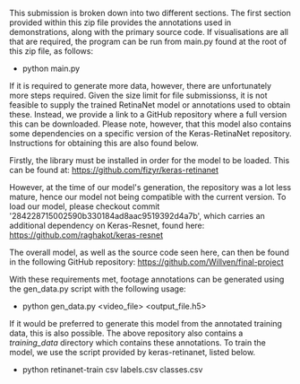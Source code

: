 This submission is broken down into two different sections. 
The first section provided within this zip file provides 
the annotations used in demonstrations, along with the 
primary source code. If visualisations are all that are 
required, the program can be run from main.py found at the 
root of this zip file, as follows:
 - python main.py



If it is required to generate more data, however, there are 
unfortunately more steps required. Given the size limit for 
file submissionss, it is not feasible to supply the trained
RetinaNet model or annotations used to obtain these. Instead, 
we provide a link to a GitHub repository where a full version 
this can be downloaded.  Please note, however, that this 
model also contains some dependencies on a specific version 
of the Keras-RetinaNet repository. Instructions for 
obtaining this are also found below.

Firstly, the library must be installed in order for the 
model to be loaded.  This can be found at: 
https://github.com/fizyr/keras-retinanet 

However, at the time of our model's generation, the 
repository was a lot less mature, hence our model not being 
compatible with the current version. To load our model, 
please checkout commit 
'284228715002590b330184ad8aac9519392d4a7b', which carries an 
additional dependency on Keras-Resnet, found here: 
https://github.com/raghakot/keras-resnet

The overall model, as well as the source code seen here, 
can then be found in the following GitHub repository: 
https://github.com/Willven/final-project

With these requirements met, footage annotations can be 
generated using the gen_data.py script with the following 
usage:
 - python gen_data.py <video_file> <output_file.h5>

If it would be preferred to generate this model from the 
annotated training data, this is also possible. The above 
repository also contains a *training_data* directory which 
contains these annotations. To train the model, we use the 
script provided by keras-retinanet, listed below.
 - python retinanet-train csv labels.csv classes.csv

